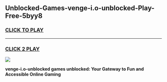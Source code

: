
## Unblocked-Games-venge-i.o-unblocked-Play-Free-5byy8
<h3>
<a href="https://premium76.site?title=venge-i.o-unblocked&ref=18A">CLICK TO PLAY</a></h3>
<hr>

<h3>
<a href="https://premium76.site?title=venge-i.o-unblocked&ref=18A">CLICK 2 PLAY</a>
  
</h3>

<a href="https://premium76.site?title=venge-i.o-unblocked&ref=18A"><img src="https://clearcache.store/games.png"></a>


**venge-i.o-unblocked games unblocked: Your Gateway to Fun and Accessible Online Gaming**
